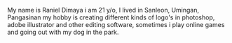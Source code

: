 My name is Raniel Dimaya i am 21 y/o, I lived in Sanleon, Umingan, Pangasinan my hobby is creating different kinds of logo's in photoshop, adobe illustrator and other editing software, sometimes i play online games and going out with my dog in the park.
